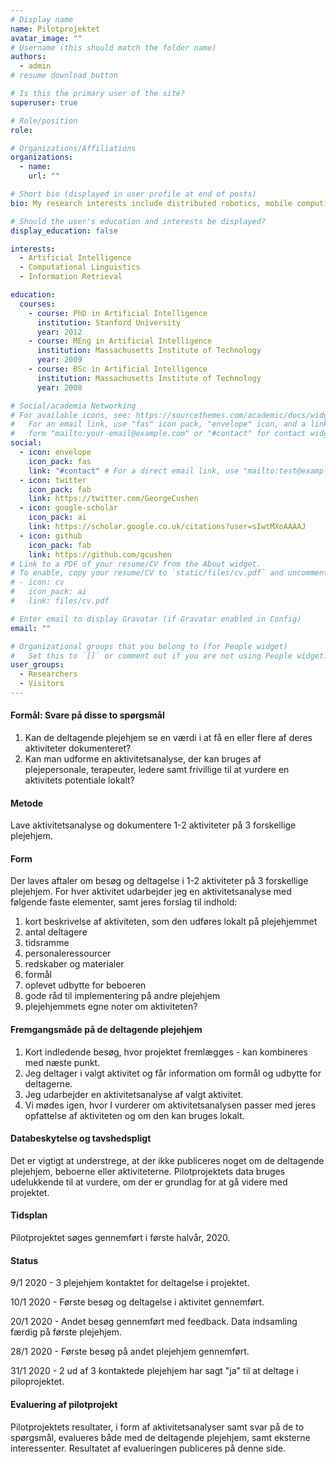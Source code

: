 ```yaml
---
# Display name
name: Pilotprojektet
avatar_image: ""
# Username (this should match the folder name)
authors:
  - admin
# resume download button

# Is this the primary user of the site?
superuser: true

# Role/position
role:

# Organizations/Affiliations
organizations:
  - name:
    url: ""

# Short bio (displayed in user profile at end of posts)
bio: My research interests include distributed robotics, mobile computing and programmable matter.

# Should the user's education and interests be displayed?
display_education: false

interests:
  - Artificial Intelligence
  - Computational Linguistics
  - Information Retrieval

education:
  courses:
    - course: PhD in Artificial Intelligence
      institution: Stanford University
      year: 2012
    - course: MEng in Artificial Intelligence
      institution: Massachusetts Institute of Technology
      year: 2009
    - course: BSc in Artificial Intelligence
      institution: Massachusetts Institute of Technology
      year: 2008

# Social/academia Networking
# For available icons, see: https://sourcethemes.com/academic/docs/widgets/#icons
#   For an email link, use "fas" icon pack, "envelope" icon, and a link in the
#   form "mailto:your-email@example.com" or "#contact" for contact widget.
social:
  - icon: envelope
    icon_pack: fas
    link: "#contact" # For a direct email link, use "mailto:test@example.org".
  - icon: twitter
    icon_pack: fab
    link: https://twitter.com/GeorgeCushen
  - icon: google-scholar
    icon_pack: ai
    link: https://scholar.google.co.uk/citations?user=sIwtMXoAAAAJ
  - icon: github
    icon_pack: fab
    link: https://github.com/gcushen
# Link to a PDF of your resume/CV from the About widget.
# To enable, copy your resume/CV to `static/files/cv.pdf` and uncomment the lines below.
# - icon: cv
#   icon_pack: ai
#   link: files/cv.pdf

# Enter email to display Gravatar (if Gravatar enabled in Config)
email: ""

# Organizational groups that you belong to (for People widget)
#   Set this to `[]` or comment out if you are not using People widget.
user_groups:
  - Researchers
  - Visitors
---
```


#### Formål: Svare på disse to spørgsmål

1. Kan de deltagende plejehjem se en værdi i at få en eller flere af deres aktiviteter dokumenteret?
2. Kan man udforme en aktivitetsanalyse, der kan bruges af plejepersonale, terapeuter, ledere samt frivillige til at vurdere en aktivitets potentiale lokalt?

#### Metode

Lave aktivitetsanalyse og dokumentere 1-2 aktiviteter på 3 forskellige plejehjem.

#### Form

Der laves aftaler om besøg og deltagelse i 1-2 aktiviteter på 3 forskellige plejehjem. For hver aktivitet udarbejder jeg en aktivitetsanalyse med følgende faste elementer, samt jeres forslag til indhold:

1. kort beskrivelse af aktiviteten, som den udføres lokalt på plejehjemmet
2. antal deltagere
3. tidsramme
4. personaleressourcer
5. redskaber og materialer
6. formål
7. oplevet udbytte for beboeren
8. gode råd til implementering på andre plejehjem
9. plejehjemmets egne noter om aktiviteten?

#### Fremgangsmåde på de deltagende plejehjem

1. Kort indledende besøg, hvor projektet fremlægges - kan kombineres med næste punkt.
2. Jeg deltager i valgt aktivitet og får information om formål og udbytte for deltagerne.
3. Jeg udarbejder en aktivitetsanalyse af valgt aktivitet.
4. Vi mødes igen, hvor I vurderer om aktivitetsanalysen passer med jeres opfattelse af aktiviteten og om den kan bruges lokalt.

#### Databeskytelse og tavshedspligt

Det er vigtigt at understrege, at der ikke publiceres noget om de deltagende plejehjem, beboerne eller aktiviteterne.
Pilotprojektets data bruges udelukkende til at vurdere, om der er grundlag for at gå videre med projektet.

#### Tidsplan

Pilotprojektet søges gennemført i første halvår, 2020.

#### Status

9/1 2020 - 3 plejehjem kontaktet for deltagelse i projektet.

10/1 2020 - Første besøg og deltagelse i aktivitet gennemført.

20/1 2020 - Andet besøg gennemført med feedback. Data indsamling færdig på første plejehjem.

28/1 2020 - Første besøg på andet plejehjem gennemført.

31/1 2020 - 2 ud af 3 kontaktede plejehjem har sagt "ja" til at deltage i piloprojektet.

#### Evaluering af pilotprojekt

Pilotprojektets resultater, i form af aktivitetsanalyser samt svar på de to spørgsmål, evalueres både med de deltagende plejehjem, samt eksterne interessenter. Resultatet af evalueringen publiceres på denne side.
